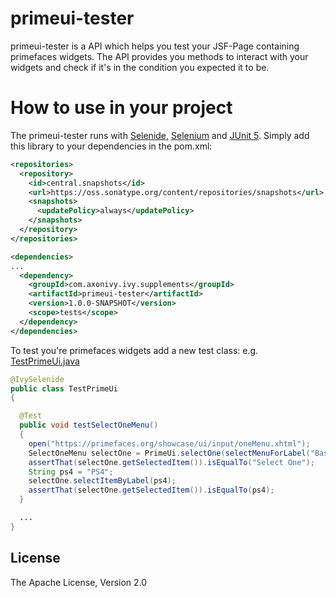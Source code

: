 # primeui-tester
primeui-tester is a API which helps you test your JSF-Page containing primefaces
widgets. The API provides you methods to interact with your widgets and check if
it's in the condition you expected it to be. 

# How to use in your project
The primeui-tester runs with [Selenide](https://selenide.org/),
[Selenium](https://selenium.dev/projects/) and [JUnit
5](https://junit.org/junit5/). Simply add this library to your dependencies in
the pom.xml:

```xml
<repositories>
  <repository>
    <id>central.snapshots</id>
    <url>https://oss.sonatype.org/content/repositories/snapshots</url>
    <snapshots>
      <updatePolicy>always</updatePolicy>
    </snapshots>
  </repository>
</repositories>

<dependencies>
...
  <dependency>
    <groupId>com.axonivy.ivy.supplements</groupId>
    <artifactId>primeui-tester</artifactId>
    <version>1.0.0-SNAPSHOT</version>
    <scope>tests</scope>
  </dependency>
</dependencies>
```

To test you're primefaces widgets add a new test class: e.g. [TestPrimeUi.java](https://github.com/ivy-supplements/primeui-tester/blob/master/primeui-tester/src/test/java/com/axonivy/ivy/supplements/primeui/tester/TestPrimeUi.java)

```java
@IvySelenide
public class TestPrimeUi
{

  @Test
  public void testSelectOneMenu()
  {
    open("https://primefaces.org/showcase/ui/input/oneMenu.xhtml");
    SelectOneMenu selectOne = PrimeUi.selectOne(selectMenuForLabel("Basic:"));
    assertThat(selectOne.getSelectedItem()).isEqualTo("Select One");
    String ps4 = "PS4";
    selectOne.selectItemByLabel(ps4);
    assertThat(selectOne.getSelectedItem()).isEqualTo(ps4);
  }

  ...
}
```

## License
The Apache License, Version 2.0
